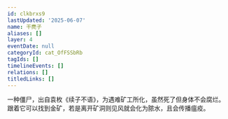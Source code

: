 ```yaml
---
id: clkbrxs9
lastUpdated: '2025-06-07'
name: 干麂子
aliases: []
layer: 4
eventDate: null
categoryId: cat_OfFSSbRb
tagIds: []
timelineEvents: []
relations: []
titledLinks: []
---
```

一种僵尸，出自袁枚《续子不语》，为遇难矿工所化，虽然死了但身体不会腐烂。跟着它可以找到金矿，若是离开矿洞则见风就会化为脓水，且会传播瘟疫。
